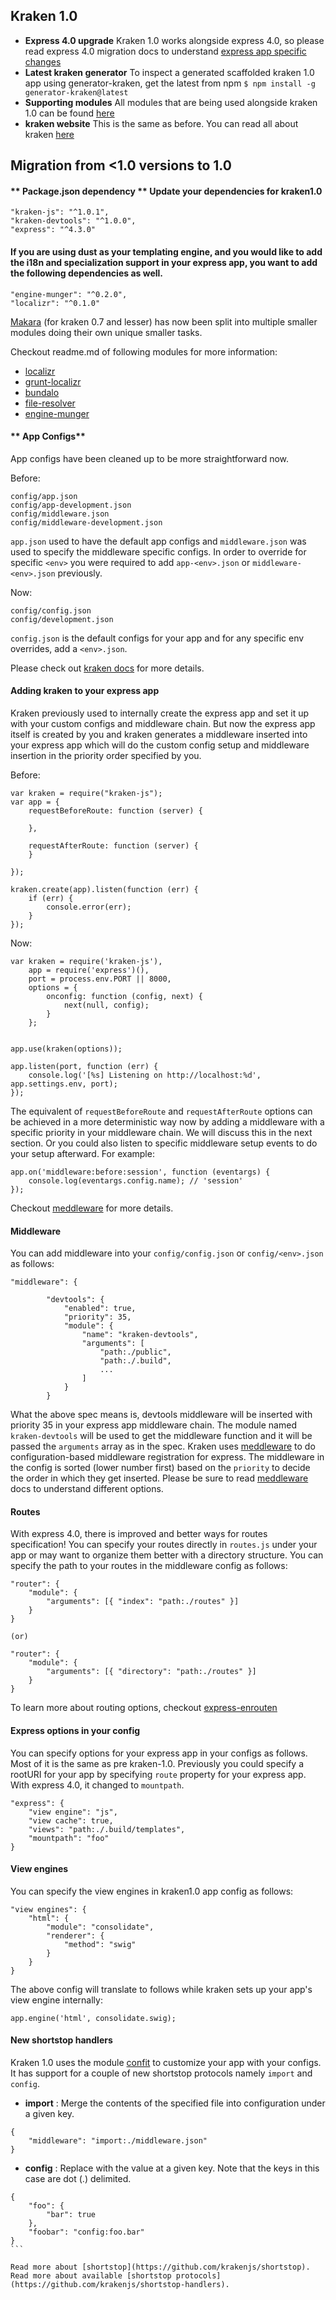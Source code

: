 ## Kraken 1.0

* **Express 4.0 upgrade** Kraken 1.0 works alongside express 4.0, so please read express 4.0 migration docs to understand [express app specific changes](https://github.com/visionmedia/express/wiki/Migrating-from-3.x-to-4.x)
* **Latest kraken generator** To inspect a generated scaffolded kraken 1.0 app using generator-kraken, get the latest from npm `$ npm install -g generator-kraken@latest`
* **Supporting modules** All modules that are being used alongside kraken 1.0 can be found [here](http://github.com/krakenjs)
* **kraken website** This is the same as before. You can read all about kraken [here](http://krakenjs.com)

## Migration from <1.0 versions to 1.0
#### ** Package.json dependency ** Update your dependencies for kraken1.0
```
"kraken-js": "^1.0.1",
"kraken-devtools": "^1.0.0",
"express": "^4.3.0"
```
#### If you are using dust as your templating engine, and you would like to add the i18n and specialization support in your express app, you want to add the following dependencies as well.

```
"engine-munger": "^0.2.0",
"localizr": "^0.1.0"

```

[Makara](https://github.com/krakenjs/makara) (for kraken 0.7 and lesser) has now been split into multiple smaller modules doing their own unique smaller tasks.

Checkout readme.md of following modules for more information:

* [localizr](https://github.com/krakenjs/localizr)
* [grunt-localizr](https://github.com/krakenjs/grunt-localizr)
* [bundalo](https://github.com/krakenjs/bundalo)
* [file-resolver](https://github.com/krakenjs/file-resolver)
* [engine-munger](https://github.com/krakenjs/engine-munger)


#### ** App Configs**
App configs have been cleaned up to be more straightforward now.

Before:

```
config/app.json
config/app-development.json
config/middleware.json
config/middleware-development.json
```

`app.json` used to have the default app configs and `middleware.json` was used to specify the middleware specific configs. In order to override for specific `<env>` you were required to add `app-<env>.json` or `middleware-<env>.json` previously.

Now:

```
config/config.json
config/development.json
```
`config.json` is the default configs for your app and for any specific env overrides, add a `<env>.json`.

Please check out [kraken docs](https://github.com/krakenjs/kraken-js) for more details.

#### Adding kraken to your express app

Kraken previously used to internally create the express app and set it up with your custom configs and middleware chain.
But now the express app itself is created by you and kraken generates a middleware inserted into your express app which will do the custom config setup and middleware insertion in the priority order specified by you.

Before:

```
var kraken = require("kraken-js");
var app = {
	requestBeforeRoute: function (server) {

	},

	requestAfterRoute: function (server) {
	}

});

kraken.create(app).listen(function (err) {
	if (err) {
		console.error(err);
	}
});

```

Now:

```
var kraken = require('kraken-js'),
    app = require('express')(),
    port = process.env.PORT || 8000,
    options = {
        onconfig: function (config, next) {
            next(null, config);
        }
    };


app.use(kraken(options));

app.listen(port, function (err) {
    console.log('[%s] Listening on http://localhost:%d', app.settings.env, port);
});

```

The equivalent of `requestBeforeRoute` and `requestAfterRoute` options can be achieved in a more deterministic way now by adding a middleware with a specific priority in your middleware chain. We will discuss this in the next section.
Or you could also listen to specific middleware setup events to do your setup afterward. For example:

```
app.on('middleware:before:session', function (eventargs) {
    console.log(eventargs.config.name); // 'session'
});
```

Checkout [meddleware](https://github.com/krakenjs/meddleware) for more details.

#### Middleware

You can add middleware into your `config/config.json` or `config/<env>.json` as follows:

```
"middleware": {

        "devtools": {
            "enabled": true,
            "priority": 35,
            "module": {
                "name": "kraken-devtools",
                "arguments": [
                    "path:./public",
                    "path:./.build",
                    ...
                ]
            }
        }
```

What the above spec means is, devtools middleware will be inserted with priority 35 in your express app middleware chain.
The module named `kraken-devtools` will be used to get the middleware function and it will be passed the `arguments` array as in the spec.
Kraken uses [meddleware](https://github.com/krakenjs/meddleware) to do configuration-based middleware registration for express.
The middleware in the config is sorted (lower number first) based on the `priority` to decide the order in which they get inserted.
Please be sure to read [meddleware](https://github.com/krakenjs/meddleware) docs to understand different options.

#### Routes

With express 4.0, there is improved and better ways for routes specification!
You can specify your routes directly in `routes.js` under your app or may want to organize them better with a directory structure.
You can specify the path to your routes in the middleware config as follows:

```
"router": {
    "module": {
        "arguments": [{ "index": "path:./routes" }]
    }
}

(or)

"router": {
    "module": {
        "arguments": [{ "directory": "path:./routes" }]
    }
}

```

To learn more about routing options, checkout [express-enrouten](https://github.com/krakenjs/express-enrouten)

#### Express options in your config

You can specify options for your express app in your configs as follows. Most of it is the same as pre kraken-1.0.
Previously you could specify a rootURI for your app by specifying `route` property for your express app.
With express 4.0, it changed to `mountpath`.

```
"express": {
    "view engine": "js",
    "view cache": true,
    "views": "path:./.build/templates",
    "mountpath": "foo"
}

```

#### View engines

You can specify the view engines in kraken1.0 app config as follows:

```
"view engines": {
    "html": {
        "module": "consolidate",
        "renderer": {
            "method": "swig"
        }
    }
}

```

The above config will translate to follows while kraken sets up your app's view engine internally:

```
app.engine('html', consolidate.swig);

```

#### New shortstop handlers

Kraken 1.0 uses the module [confit](https://github.com/krakenjs/confit) to customize your app with your configs.
It has support for a couple of new shortstop protocols namely `import` and `config`.

* **import** : Merge the contents of the specified file into configuration under a given key.

```
{
    "middleware": "import:./middleware.json"
}
```

* **config** : Replace with the value at a given key. Note that the keys in this case are dot (.) delimited.

````
{
    "foo": {
        "bar": true
    },
    "foobar": "config:foo.bar"
}
```

Read more about [shortstop](https://github.com/krakenjs/shortstop).
Read more about available [shortstop protocols](https://github.com/krakenjs/shortstop-handlers).
